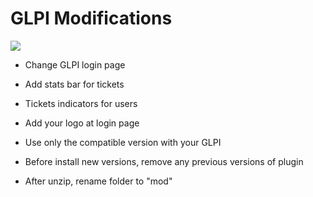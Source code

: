 # GLPI Modifications

![](https://repository-images.githubusercontent.com/82838019/574d7a00-884f-11e9-989c-31dbb428ba3b)

- Change GLPI login page
- Add stats bar for tickets
- Tickets indicators for users
- Add your logo at login page

- Use only the compatible version with your GLPI 
- Before install new versions, remove any previous versions of plugin
- After unzip, rename folder to "mod"


